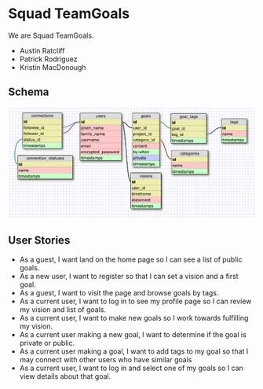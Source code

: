 # Squad TeamGoals

We are Squad TeamGoals.

- Austin Ratcliff
- Patrick Rodriguez
- Kristin MacDonough

## Schema

![SquadGoalsSchema](schema_updated.png)

## User Stories

- As a guest, I want land on the home page so I can see a list of public goals.
- As a new user, I want to register so that I can set a vision and a first goal.
- As a guest, I want to visit the page and browse goals by tags.
- As a current user, I want to log in to see my profile page so I can review my vision and list of goals.
- As a current user, I want to make new goals so I work towards fulfilling my vision.
- As a current user making a new goal, I want to determine if the goal is private or public.
- As a current user making a goal, I want to add tags to my goal so that I may connect with other users who have similar goals
- As a current user, I want to log in and select one of my goals so I can view details about that goal.